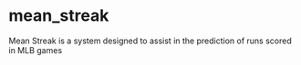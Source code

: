 # mean_streak
Mean Streak is a system designed to assist in the prediction of runs scored in MLB games
